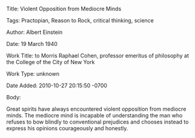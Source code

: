 Title:  Violent Opposition from Mediocre Minds

Tags:   Practopian, Reason to Rock, critical thinking, science

Author: Albert Einstein

Date:   19 March 1940

Work Title: to Morris Raphael Cohen, professor emeritus of philosophy at the College of the City of New York

Work Type: unknown

Date Added: 2010-10-27 20:15:50 -0700

Body: 

Great spirits have always encountered violent opposition from mediocre minds. The mediocre mind is incapable of understanding the man who refuses to bow blindly to conventional prejudices and chooses instead to express his opinions courageously and honestly.

